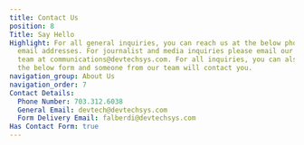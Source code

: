 ```yaml
---
title: Contact Us
position: 8
Title: Say Hello
Highlight: For all general inquiries, you can reach us at the below phone number and
  email addresses. For journalist and media inquiries please email our communications
  team at communications@devtechsys.com. For all inquiries, you can also fill out
  the below form and someone from our team will contact you.
navigation_group: About Us
navigation_order: 7
Contact Details:
  Phone Number: 703.312.6038
  General Email: devtech@devtechsys.com
  Form Delivery Email: falberdi@devtechsys.com
Has Contact Form: true
---
```


